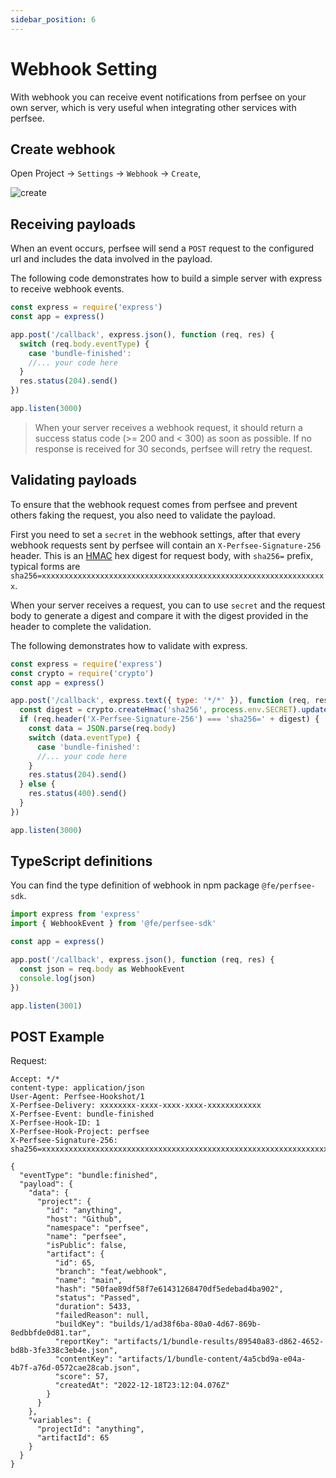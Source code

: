 ```yaml
---
sidebar_position: 6
---
```


# Webhook Setting

With webhook you can receive event notifications from perfsee on your own server, which is very useful when integrating other services with perfsee.

## Create webhook

Open Project -> `Settings` -> `Webhook` -> `Create`,

![create](/settings/create-webhook.png)

## Receiving payloads

When an event occurs, perfsee will send a `POST` request to the configured url and includes the data involved in the payload.

The following code demonstrates how to build a simple server with express to receive webhook events.

```js
const express = require('express')
const app = express()

app.post('/callback', express.json(), function (req, res) {
  switch (req.body.eventType) {
    case 'bundle-finished':
    //... your code here
  }
  res.status(204).send()
})

app.listen(3000)
```

> When your server receives a webhook request, it should return a success status code (>= 200 and < 300) as soon as possible. If no response is received for 30 seconds, perfsee will retry the request.

## Validating payloads

To ensure that the webhook request comes from perfsee and prevent others faking the request, you also need to validate the payload.

First you need to set a `secret` in the webhook settings, after that every webhook requests sent by perfsee will contain an `X-Perfsee-Signature-256` header. This is an [HMAC](https://en.wikipedia.org/wiki/HMAC) hex digest for request body, with `sha256=` prefix, typical forms are `sha256=xxxxxxxxxxxxxxxxxxxxxxxxxxxxxxxxxxxxxxxxxxxxxxxxxxxxxxxxxxxxxxxx`.

When your server receives a request, you can to use `secret` and the request body to generate a digest and compare it with the digest provided in the header to complete the validation.

The following demonstrates how to validate with express.

```js
const express = require('express')
const crypto = require('crypto')
const app = express()

app.post('/callback', express.text({ type: '*/*' }), function (req, res) {
  const digest = crypto.createHmac('sha256', process.env.SECRET).update(req.body).digest('hex')
  if (req.header('X-Perfsee-Signature-256') === 'sha256=' + digest) {
    const data = JSON.parse(req.body)
    switch (data.eventType) {
      case 'bundle-finished':
      //... your code here
    }
    res.status(204).send()
  } else {
    res.status(400).send()
  }
})

app.listen(3000)
```

## TypeScript definitions

You can find the type definition of webhook in npm package `@fe/perfsee-sdk`.

```ts
import express from 'express'
import { WebhookEvent } from '@fe/perfsee-sdk'

const app = express()

app.post('/callback', express.json(), function (req, res) {
  const json = req.body as WebhookEvent
  console.log(json)
})

app.listen(3001)
```

## POST Example

Request:

```
Accept: */*
content-type: application/json
User-Agent: Perfsee-Hookshot/1
X-Perfsee-Delivery: xxxxxxxx-xxxx-xxxx-xxxx-xxxxxxxxxxxx
X-Perfsee-Event: bundle-finished
X-Perfsee-Hook-ID: 1
X-Perfsee-Hook-Project: perfsee
X-Perfsee-Signature-256: sha256=xxxxxxxxxxxxxxxxxxxxxxxxxxxxxxxxxxxxxxxxxxxxxxxxxxxxxxxxxxxxxxxx

{
  "eventType": "bundle:finished",
  "payload": {
    "data": {
      "project": {
        "id": "anything",
        "host": "Github",
        "namespace": "perfsee",
        "name": "perfsee",
        "isPublic": false,
        "artifact": {
          "id": 65,
          "branch": "feat/webhook",
          "name": "main",
          "hash": "50fae89df58f7e61431268470df5edebad4ba902",
          "status": "Passed",
          "duration": 5433,
          "failedReason": null,
          "buildKey": "builds/1/ad38f6ba-80a0-4d67-869b-8edbbfde0d81.tar",
          "reportKey": "artifacts/1/bundle-results/89540a83-d862-4652-bd8b-3fe338c3eb4e.json",
          "contentKey": "artifacts/1/bundle-content/4a5cbd9a-e04a-4b7f-a76d-0572cae28cab.json",
          "score": 57,
          "createdAt": "2022-12-18T23:12:04.076Z"
        }
      }
    },
    "variables": {
      "projectId": "anything",
      "artifactId": 65
    }
  }
}
```
